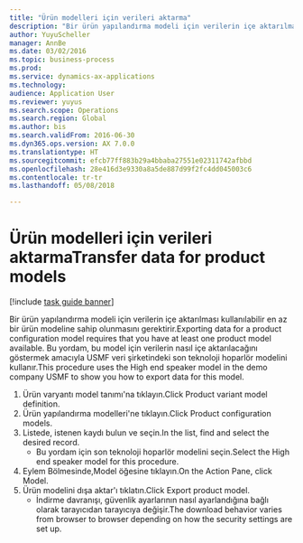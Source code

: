 ```yaml
--- 
title: "Ürün modelleri için verileri aktarma"
description: "Bir ürün yapılandırma modeli için verilerin içe aktarılması kullanılabilir en az bir ürün modeline sahip olunmasını gerektirir."
author: YuyuScheller
manager: AnnBe
ms.date: 03/02/2016
ms.topic: business-process
ms.prod: 
ms.service: dynamics-ax-applications
ms.technology: 
audience: Application User
ms.reviewer: yuyus
ms.search.scope: Operations
ms.search.region: Global
ms.author: bis
ms.search.validFrom: 2016-06-30
ms.dyn365.ops.version: AX 7.0.0
ms.translationtype: HT
ms.sourcegitcommit: efcb77ff883b29a4bbaba27551e02311742afbbd
ms.openlocfilehash: 28e416d3e9330a8a5de887d99f2fc4dd045003c6
ms.contentlocale: tr-tr
ms.lasthandoff: 05/08/2018

---
```

# <a name="transfer-data-for-product-models"></a><span data-ttu-id="d6731-103">Ürün modelleri için verileri aktarma</span><span class="sxs-lookup"><span data-stu-id="d6731-103">Transfer data for product models</span></span>

[!include [task guide banner](../../includes/task-guide-banner.md)]

<span data-ttu-id="d6731-104">Bir ürün yapılandırma modeli için verilerin içe aktarılması kullanılabilir en az bir ürün modeline sahip olunmasını gerektirir.</span><span class="sxs-lookup"><span data-stu-id="d6731-104">Exporting data for a product configuration model requires that you have at least one product model available.</span></span> <span data-ttu-id="d6731-105">Bu yordam, bu model için verilerin nasıl içe aktarılacağını göstermek amacıyla USMF veri şirketindeki son teknoloji hoparlör modelini kullanır.</span><span class="sxs-lookup"><span data-stu-id="d6731-105">This procedure uses the High end speaker model in the demo company USMF to show you how to export data for this model.</span></span>

1. <span data-ttu-id="d6731-106">Ürün varyantı model tanımı'na tıklayın.</span><span class="sxs-lookup"><span data-stu-id="d6731-106">Click Product variant model definition.</span></span>
2. <span data-ttu-id="d6731-107">Ürün yapılandırma modelleri'ne tıklayın.</span><span class="sxs-lookup"><span data-stu-id="d6731-107">Click Product configuration models.</span></span>
3. <span data-ttu-id="d6731-108">Listede, istenen kaydı bulun ve seçin.</span><span class="sxs-lookup"><span data-stu-id="d6731-108">In the list, find and select the desired record.</span></span>
    * <span data-ttu-id="d6731-109">Bu yordam için son teknoloji hoparlör modelini seçin.</span><span class="sxs-lookup"><span data-stu-id="d6731-109">Select the High end speaker model for this procedure.</span></span>  
4. <span data-ttu-id="d6731-110">Eylem Bölmesinde,Model öğesine tıklayın.</span><span class="sxs-lookup"><span data-stu-id="d6731-110">On the Action Pane, click Model.</span></span>
5. <span data-ttu-id="d6731-111">Ürün modelini dışa aktar'ı tıklatın.</span><span class="sxs-lookup"><span data-stu-id="d6731-111">Click Export product model.</span></span>
    * <span data-ttu-id="d6731-112">İndirme davranışı, güvenlik ayarlarının nasıl ayarlandığına bağlı olarak tarayıcıdan tarayıcıya değişir.</span><span class="sxs-lookup"><span data-stu-id="d6731-112">The download behavior varies from browser to browser depending on how the security settings are set up.</span></span>  



